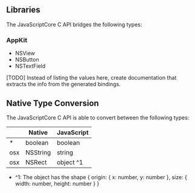 ## Libraries

The JavaScriptCore C API bridges the following types:

### AppKit

- NSView
- NSButton
- NSTextField

[TODO] Instead of listing the values here, create documentation that extracts the info from the generated bindings.


## Native Type Conversion

The JavaScriptCore C API is able to convert between the following types:

|           |  Native   |  JavaScript |
|-----------|-----------|-------------|
|         * | boolean   | boolean     |
|      osx  | NSString  | string      |
|      osx  | NSRect    | object ^1   |

 - ^1: The object has the shape { origin: { x: number, y: number }, size: { width: number, height: number } }
